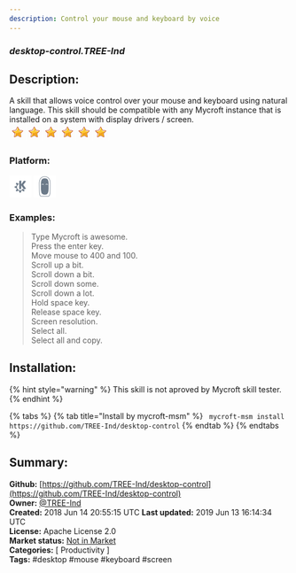 ```yaml
---
description: Control your mouse and keyboard by voice
---
```


### _desktop-control.TREE-Ind_  
## Description:  
A skill that allows voice control over your mouse and keyboard using natural language.  This skill should be compatible with any Mycroft instance that is installed on a system with display drivers / screen.  
![](../.gitbook/assets/star.png)![](../.gitbook/assets/star.png)![](../.gitbook/assets/star.png)![](../.gitbook/assets/star.png)![](../.gitbook/assets/star.png)![](../.gitbook/assets/star.png)  
### Platform:  
 ![plasmoid](../.gitbook/assets/kde.png)  ![Mark II](../.gitbook/assets/mark-2-icon.png)   
### Examples:  
> Type Mycroft is awesome.  
> Press the enter key.  
> Move mouse to 400 and 100.  
> Scroll up a bit.  
> Scroll down a bit.  
> Scroll down some.  
> Scroll down a lot.  
> Hold space key.  
> Release space key.  
> Screen resolution.  
> Select all.  
> Select all and copy.  
  
## Installation:  
{% hint style="warning" %}
This skill is not aproved by Mycroft skill tester.
{% endhint %}
    
{% tabs %}
{% tab title="Install by mycroft-msm" %}
``` mycroft-msm install https://github.com/TREE-Ind/desktop-control```
{% endtab %}
  {% endtabs %}
    
## Summary:  
**Github:** [https://github.com/TREE-Ind/desktop-control](https://github.com/TREE-Ind/desktop-control)  
**Owner:** [@TREE-Ind](https://github.com/TREE-Ind)  
**Created:** 2018 Jun 14 20:55:15 UTC  **Last updated:** 2019 Jun 13 16:14:34 UTC  
**License:** Apache License 2.0  
**Market status:** [Not in Market](https://market.mycroft.ai/skill/)  
**Categories:** [ Productivity ]   
**Tags:** \#desktop \#mouse \#keyboard \#screen   
